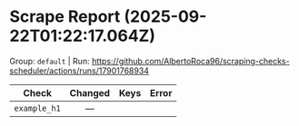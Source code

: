 # Scrape Report (2025-09-22T01:22:17.064Z)

Group: `default`  |  Run: https://github.com/AlbertoRoca96/scraping-checks-scheduler/actions/runs/17901768934

| Check | Changed | Keys | Error |
|---|:---:|:--|:--|
| `example_h1` | — |  |  |
